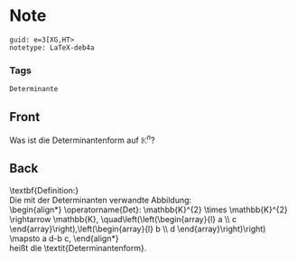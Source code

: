 # Note
```
guid: e=3[XG,HT>
notetype: LaTeX-deb4a
```

### Tags
```
Determinante
```

## Front
Was ist die Determinantenform auf $\mathbb{K}^n$?

## Back
<div>\textbf{Definition:}</div><div>
</div>Die mit der Determinanten verwandte Abbildung:<div>\begin{align*}
\operatorname{Det}: \mathbb{K}^{2} \times \mathbb{K}^{2} \rightarrow \mathbb{K}, \quad\left(\left(\begin{array}{l}
a \\
c
\end{array}\right),\left(\begin{array}{l}
b \\
d
\end{array}\right)\right) \mapsto a d-b c,
\end{align*}
</div><div><span>heißt die \textit{</span><span>Determinantenform</span><span>}.</span></div><div>
</div><div><span>
</span></div>
